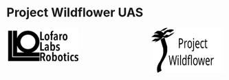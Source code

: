 <!DOCTYPE HTML>
<html>
  <head>
    <meta charset="UTF-8">
  </head>
  <body>
    <!--Main Header-->
    <h1> Project Wildflower UAS </h1>
    <!--Logos-->
    <img src="Images\Logos\LofaroLabsLogo.svg" style="float: left; width: 33.3%;">
    <img src="Images\Logos\Project_Wildflower.svg" style="float: right; width: 33.3%;">
    
  </body>
</html>
